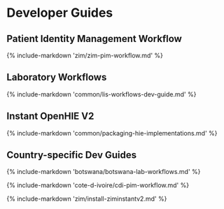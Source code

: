 # Developer Guides

## Patient Identity Management Workflow

{% include-markdown 'zim/zim-pim-workflow.md' %}

## Laboratory Workflows

{% include-markdown 'common/lis-workflows-dev-guide.md' %}

## Instant OpenHIE V2

{% include-markdown 'common/packaging-hie-implementations.md' %}

## Country-specific Dev Guides

{% include-markdown 'botswana/botswana-lab-workflows.md' %}

{% include-markdown 'cote-d-ivoire/cdi-pim-workflow.md' %}

{% include-markdown 'zim/install-ziminstantv2.md' %}






